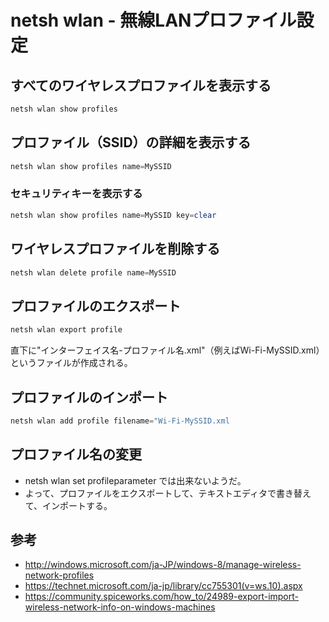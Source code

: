 ﻿# netsh wlan - 無線LANプロファイル設定

## すべてのワイヤレスプロファイルを表示する

```powershell
netsh wlan show profiles
```

## プロファイル（SSID）の詳細を表示する

```powershell
netsh wlan show profiles name=MySSID 
```

### セキュリティキーを表示する

```powershell
netsh wlan show profiles name=MySSID key=clear
```

## ワイヤレスプロファイルを削除する

```powershell
netsh wlan delete profile name=MySSID
```

## プロファイルのエクスポート

```powershell
netsh wlan export profile
```

直下に"インターフェイス名-プロファイル名.xml"（例えばWi-Fi-MySSID.xml）というファイルが作成される。

## プロファイルのインポート

```powershell
netsh wlan add profile filename="Wi-Fi-MySSID.xml
```

## プロファイル名の変更

- netsh wlan set profileparameter では出来ないようだ。
- よって、プロファイルをエクスポートして、テキストエディタで書き替えて、インポートする。

## 参考

- http://windows.microsoft.com/ja-JP/windows-8/manage-wireless-network-profiles
- https://technet.microsoft.com/ja-jp/library/cc755301(v=ws.10).aspx
- https://community.spiceworks.com/how_to/24989-export-import-wireless-network-info-on-windows-machines
